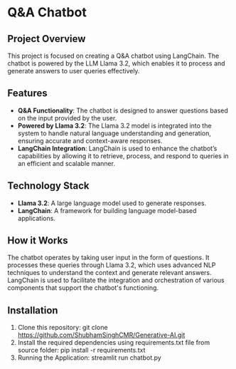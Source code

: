 # Q&A Chatbot

## Project Overview
This project is focused on creating a Q&A chatbot using LangChain. The chatbot is powered by the LLM Llama 3.2, which enables it to process and generate answers to user queries effectively.

## Features
- **Q&A Functionality**: The chatbot is designed to answer questions based on the input provided by the user.
- **Powered by Llama 3.2**: The Llama 3.2 model is integrated into the system to handle natural language understanding and generation, ensuring accurate and context-aware responses.
- **LangChain Integration**: LangChain is used to enhance the chatbot’s capabilities by allowing it to retrieve, process, and respond to queries in an efficient and scalable manner.

## Technology Stack
- **Llama 3.2**: A large language model used to generate responses.
- **LangChain**: A framework for building language model-based applications.

## How it Works
The chatbot operates by taking user input in the form of questions. It processes these queries through Llama 3.2, which uses advanced NLP techniques to understand the context and generate relevant answers. LangChain is used to facilitate the integration and orchestration of various components that support the chatbot's functioning.

## Installation

1. Clone this repository: git clone https://github.com/ShubhamSinghCMR/Generative-AI.git
2. Install the required dependencies using requirements.txt file from source folder: pip install -r requirements.txt
3. Running the Application: streamlit run chatbot.py
